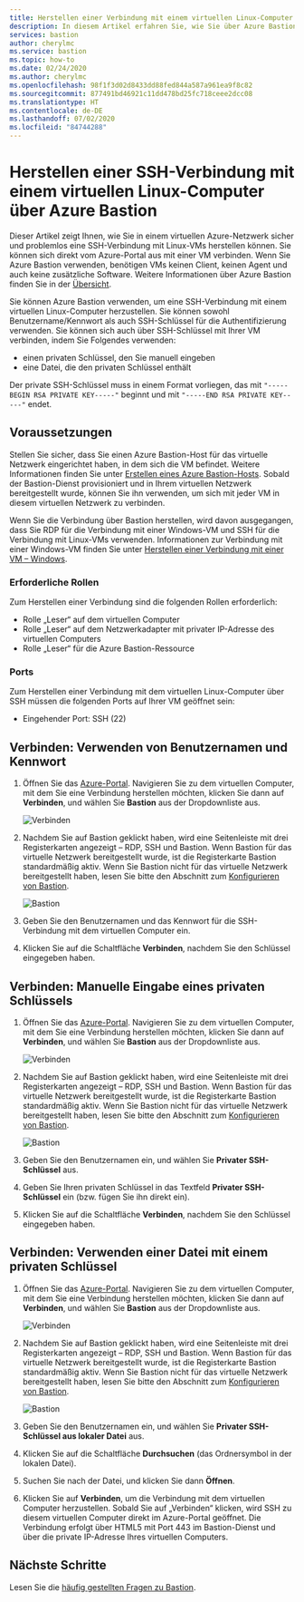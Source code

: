 ```yaml
---
title: Herstellen einer Verbindung mit einem virtuellen Linux-Computer unter Verwendung von Azure Bastion
description: In diesem Artikel erfahren Sie, wie Sie über Azure Bastion eine Verbindung mit einem virtuellen Linux-Computer herstellen.
services: bastion
author: cherylmc
ms.service: bastion
ms.topic: how-to
ms.date: 02/24/2020
ms.author: cherylmc
ms.openlocfilehash: 98f1f3d02d8433dd88fed844a587a961ea9f8c82
ms.sourcegitcommit: 877491bd46921c11dd478bd25fc718ceee2dcc08
ms.translationtype: HT
ms.contentlocale: de-DE
ms.lasthandoff: 07/02/2020
ms.locfileid: "84744288"
---
```

# <a name="connect-using-ssh-to-a-linux-virtual-machine-using-azure-bastion"></a>Herstellen einer SSH-Verbindung mit einem virtuellen Linux-Computer über Azure Bastion

Dieser Artikel zeigt Ihnen, wie Sie in einem virtuellen Azure-Netzwerk sicher und problemlos eine SSH-Verbindung mit Linux-VMs herstellen können. Sie können sich direkt vom Azure-Portal aus mit einer VM verbinden. Wenn Sie Azure Bastion verwenden, benötigen VMs keinen Client, keinen Agent und auch keine zusätzliche Software. Weitere Informationen über Azure Bastion finden Sie in der [Übersicht](bastion-overview.md).

Sie können Azure Bastion verwenden, um eine SSH-Verbindung mit einem virtuellen Linux-Computer herzustellen. Sie können sowohl Benutzername/Kennwort als auch SSH-Schlüssel für die Authentifizierung verwenden. Sie können sich auch über SSH-Schlüssel mit Ihrer VM verbinden, indem Sie Folgendes verwenden:

* einen privaten Schlüssel, den Sie manuell eingeben
* eine Datei, die den privaten Schlüssel enthält

Der private SSH-Schlüssel muss in einem Format vorliegen, das mit `"-----BEGIN RSA PRIVATE KEY-----"` beginnt und mit `"-----END RSA PRIVATE KEY-----"` endet.

## <a name="before-you-begin"></a>Voraussetzungen

Stellen Sie sicher, dass Sie einen Azure Bastion-Host für das virtuelle Netzwerk eingerichtet haben, in dem sich die VM befindet. Weitere Informationen finden Sie unter [Erstellen eines Azure Bastion-Hosts](bastion-create-host-portal.md). Sobald der Bastion-Dienst provisioniert und in Ihrem virtuellen Netzwerk bereitgestellt wurde, können Sie ihn verwenden, um sich mit jeder VM in diesem virtuellen Netzwerk zu verbinden. 

Wenn Sie die Verbindung über Bastion herstellen, wird davon ausgegangen, dass Sie RDP für die Verbindung mit einer Windows-VM und SSH für die Verbindung mit Linux-VMs verwenden. Informationen zur Verbindung mit einer Windows-VM finden Sie unter [Herstellen einer Verbindung mit einer VM – Windows](bastion-connect-vm-rdp.md).

### <a name="required-roles"></a>Erforderliche Rollen

Zum Herstellen einer Verbindung sind die folgenden Rollen erforderlich:

* Rolle „Leser“ auf dem virtuellen Computer
* Rolle „Leser“ auf dem Netzwerkadapter mit privater IP-Adresse des virtuellen Computers
* Rolle „Leser“ für die Azure Bastion-Ressource

### <a name="ports"></a>Ports

Zum Herstellen einer Verbindung mit dem virtuellen Linux-Computer über SSH müssen die folgenden Ports auf Ihrer VM geöffnet sein:

* Eingehender Port: SSH (22)

## <a name="connect-using-username-and-password"></a><a name="username"></a>Verbinden: Verwenden von Benutzernamen und Kennwort

1. Öffnen Sie das [Azure-Portal](https://portal.azure.com). Navigieren Sie zu dem virtuellen Computer, mit dem Sie eine Verbindung herstellen möchten, klicken Sie dann auf **Verbinden**, und wählen Sie **Bastion** aus der Dropdownliste aus.

   ![Verbinden](./media/bastion-connect-vm-ssh/connect.png)
1. Nachdem Sie auf Bastion geklickt haben, wird eine Seitenleiste mit drei Registerkarten angezeigt – RDP, SSH und Bastion. Wenn Bastion für das virtuelle Netzwerk bereitgestellt wurde, ist die Registerkarte Bastion standardmäßig aktiv. Wenn Sie Bastion nicht für das virtuelle Netzwerk bereitgestellt haben, lesen Sie bitte den Abschnitt zum [Konfigurieren von Bastion](bastion-create-host-portal.md).

   ![Bastion](./media/bastion-connect-vm-ssh/bastion.png)
1. Geben Sie den Benutzernamen und das Kennwort für die SSH-Verbindung mit dem virtuellen Computer ein.
1. Klicken Sie auf die Schaltfläche **Verbinden**, nachdem Sie den Schlüssel eingegeben haben.

## <a name="connect-manually-enter-a-private-key"></a><a name="privatekey"></a>Verbinden: Manuelle Eingabe eines privaten Schlüssels

1. Öffnen Sie das [Azure-Portal](https://portal.azure.com). Navigieren Sie zu dem virtuellen Computer, mit dem Sie eine Verbindung herstellen möchten, klicken Sie dann auf **Verbinden**, und wählen Sie **Bastion** aus der Dropdownliste aus.

   ![Verbinden](./media/bastion-connect-vm-ssh/connect.png)
1. Nachdem Sie auf Bastion geklickt haben, wird eine Seitenleiste mit drei Registerkarten angezeigt – RDP, SSH und Bastion. Wenn Bastion für das virtuelle Netzwerk bereitgestellt wurde, ist die Registerkarte Bastion standardmäßig aktiv. Wenn Sie Bastion nicht für das virtuelle Netzwerk bereitgestellt haben, lesen Sie bitte den Abschnitt zum [Konfigurieren von Bastion](bastion-create-host-portal.md).

   ![Bastion](./media/bastion-connect-vm-ssh/bastion.png)
1. Geben Sie den Benutzernamen ein, und wählen Sie **Privater SSH-Schlüssel** aus.
1. Geben Sie Ihren privaten Schlüssel in das Textfeld **Privater SSH-Schlüssel** ein (bzw. fügen Sie ihn direkt ein).
1. Klicken Sie auf die Schaltfläche **Verbinden**, nachdem Sie den Schlüssel eingegeben haben.

## <a name="connect-using-a-private-key-file"></a><a name="ssh"></a>Verbinden: Verwenden einer Datei mit einem privaten Schlüssel

1. Öffnen Sie das [Azure-Portal](https://portal.azure.com). Navigieren Sie zu dem virtuellen Computer, mit dem Sie eine Verbindung herstellen möchten, klicken Sie dann auf **Verbinden**, und wählen Sie **Bastion** aus der Dropdownliste aus.

   ![Verbinden](./media/bastion-connect-vm-ssh/connect.png)
1. Nachdem Sie auf Bastion geklickt haben, wird eine Seitenleiste mit drei Registerkarten angezeigt – RDP, SSH und Bastion. Wenn Bastion für das virtuelle Netzwerk bereitgestellt wurde, ist die Registerkarte Bastion standardmäßig aktiv. Wenn Sie Bastion nicht für das virtuelle Netzwerk bereitgestellt haben, lesen Sie bitte den Abschnitt zum [Konfigurieren von Bastion](bastion-create-host-portal.md).

   ![Bastion](./media/bastion-connect-vm-ssh/bastion.png)
1. Geben Sie den Benutzernamen ein, und wählen Sie **Privater SSH-Schlüssel aus lokaler Datei** aus.
1. Klicken Sie auf die Schaltfläche **Durchsuchen** (das Ordnersymbol in der lokalen Datei).
1. Suchen Sie nach der Datei, und klicken Sie dann **Öffnen**.
1. Klicken Sie auf **Verbinden**, um die Verbindung mit dem virtuellen Computer herzustellen. Sobald Sie auf „Verbinden“ klicken, wird SSH zu diesem virtuellen Computer direkt im Azure-Portal geöffnet. Die Verbindung erfolgt über HTML5 mit Port 443 im Bastion-Dienst und über die private IP-Adresse Ihres virtuellen Computers.

## <a name="next-steps"></a>Nächste Schritte

Lesen Sie die [häufig gestellten Fragen zu Bastion](bastion-faq.md).
